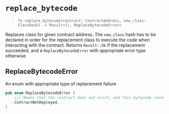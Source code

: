 # `replace_bytecode`

> `fn replace_bytecode(contract: ContractAddress, new_class: ClassHash) -> Result<(), ReplaceBytecodeError>`

Replaces class for given contract address.
The `new_class` hash has to be declared in order for the replacement class to execute the code when interacting with the contract.
Returns `Result::Ok` if the replacement succeeded, and a `ReplaceBytecodeError` with appropriate error type otherwise

## ReplaceBytecodeError
An enum with appropriate type of replacement failure

```rust
pub enum ReplaceBytecodeError {
    /// Means that the contract does not exist, and thus bytecode cannot be replaced
    ContractNotDeployed,
}
```